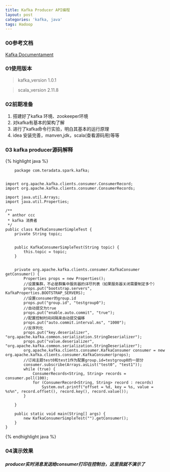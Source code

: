 ```yaml
---
title: Kafka Producer API编程
layout: post
categories: 'kafka, java'
tags: Hadoop
---
```

### 00参考文档
[Kafka Documentament](http://kafka.apache.org/documentation/ "kafka官网文档")

### 01使用版本  
    
> kafka_version 1.0.1  
 
> scala_version 2.11.8

### 02前期准备
1. 搭建好了kafka 环境、zookeeper环境  
2. 对kafka有基本的架构了解
3. 进行了kafka命令行实验，明白其基本的运行原理
4. idea 安装完善，manven,jdk，scala(查看源码用)等等


### 03 kafka producer源码解释

{% highlight java %}

		package com.teradata.spark.kafka;
	
	
	import org.apache.kafka.clients.consumer.ConsumerRecord;
	import org.apache.kafka.clients.consumer.ConsumerRecords;
	
	import java.util.Arrays;
	import java.util.Properties;
	
	/**
	 * anthor ccc
	 * kafka 消费者
	 */
	public class KafkaConsumerSimpleTest {
	    private String topic;
	
	
	    public KafkaConsumerSimpleTest(String topic) {
	        this.topic = topic;
	    }
	
	
	    private org.apache.kafka.clients.consumer.KafkaConsumer getConsumer() {
	        Properties props = new Properties();
	        //设置集群，不必是群集中服务器的详尽列表（如果服务器关闭需要制定多个）
	        props.put("bootstrap.servers", KafkaProperties.BOOTSTRAP_SERVERS);
	        //设置consumer的group.id
	        props.put("group.id", "testgroup0");
	        //自动提交为true
	        props.put("enable.auto.commit", "true");
	        //配置控制时间间隔来自动提交偏移
	        props.put("auto.commit.interval.ms", "1000");
	        //反序列化
	        props.put("key.deserializer", "org.apache.kafka.common.serialization.StringDeserializer");
	        props.put("value.deserializer", "org.apache.kafka.common.serialization.StringDeserializer");
	        org.apache.kafka.clients.consumer.KafkaConsumer consumer = new org.apache.kafka.clients.consumer.KafkaConsumer(props);
	        //订阅主题test0和test1作为配置group.id=testgroup0的一部分
	        consumer.subscribe(Arrays.asList("test0", "test1"));
	        while (true) {
	            ConsumerRecords<String, String> records = consumer.poll(100);
	            for (ConsumerRecord<String, String> record : records)
	                System.out.printf("offset = %d, key = %s, value = %s%n", record.offset(), record.key(), record.value());
	        }
	
	    }
	
	    public static void main(String[] args) {
	        new KafkaConsumerSimpleTest("").getConsumer();
	    }
	}


{% endhighlight java %}

<!--more-->


### 04演示效果
##### producer实时消息发送给consumer打印在控制台，这里我就不演示了